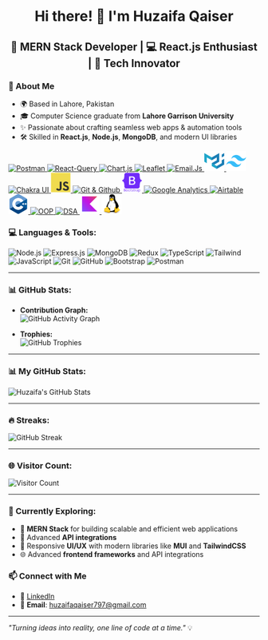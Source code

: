 <h1 align="center">Hi there! 👋 I'm Huzaifa Qaiser</h1>

<h2 align="center">🚀 MERN Stack Developer | 💻 React.js Enthusiast | 🌟 Tech Innovator</h2>

### 🌟 About Me
- 🌍 Based in Lahore, Pakistan  
- 🎓 Computer Science graduate from **Lahore Garrison University**  
- ✨ Passionate about crafting seamless web apps & automation tools  
- 🛠️ Skilled in **React.js**, **Node.js**, **MongoDB**, and modern UI libraries


<p align="left"> 
  <a href="https://www.postman.com" target="_blank" rel="noreferrer"> 
    <img src="https://www.vectorlogo.zone/logos/getpostman/getpostman-icon.svg" alt="Postman" width="40" height="40"/> 
  </a> 
  <a href="https://react-query.tanstack.com/" target="_blank" rel="noreferrer"> 
    <img src="https://creativebits.org/wp-content/uploads/2023/07/8mx2wdq04h271.png" alt="React-Query" width="40" height="40"/> 
  </a> 
  <a href="https://chartjs.org/" target="_blank" rel="noreferrer"> 
    <img src="https://www.vectorlogo.zone/logos/chartjs/chartjs-icon.svg" alt="Chart.js" width="40" height="40"/> 
  </a> 
  <a href="https://leafletjs.com/" target="_blank" rel="noreferrer"> 
    <img src="https://www.vectorlogo.zone/logos/leafletjs/leafletjs-icon.svg" alt="Leaflet" width="40" height="40"/> 
  </a> 
  <a href="https://www.emailjs.com/" target="_blank" rel="noreferrer"> 
    <img src="https://www.vectorlogo.zone/logos/emailjs/emailjs-icon.svg" alt="Email.Js" width="40" height="40"/> 
  </a> 
  <a href="https://mui.com/" target="_blank" rel="noreferrer"> 
    <img src="https://raw.githubusercontent.com/devicons/devicon/master/icons/materialui/materialui-original.svg" alt="Material UI" width="40" height="40"/> 
  </a> 
  <a href="https://tailwindcss.com/" target="_blank" rel="noreferrer"> 
    <img src="https://raw.githubusercontent.com/devicons/devicon/master/icons/tailwindcss/tailwindcss-original.svg" alt="Tailwind" width="40" height="40"/> 
  </a> 
  <a href="https://chakra-ui.com/" target="_blank" rel="noreferrer"> 
    <img src="https://raw.githubusercontent.com/devicons/devicon/master/icons/chakra/chakra-icon.svg" alt="Chakra UI" width="40" height="40"/> 
  </a> 
  <a href="https://www.javascript.com/" target="_blank" rel="noreferrer"> 
    <img src="https://raw.githubusercontent.com/devicons/devicon/master/icons/javascript/javascript-original.svg" alt="Javascript" width="40" height="40"/> 
  </a> 
  <a href="https://git-scm.com/" target="_blank" rel="noreferrer"> 
    <img src="https://www.vectorlogo.zone/logos/git-scm/git-scm-icon.svg" alt="Git & Github" width="40" height="40"/> 
  </a> 
  <a href="https://getbootstrap.com/" target="_blank" rel="noreferrer"> 
    <img src="https://raw.githubusercontent.com/devicons/devicon/master/icons/bootstrap/bootstrap-plain-wordmark.svg" alt="Bootstrap" width="40" height="40"/> 
  </a> 
  <a href="https://analytics.google.com/" target="_blank" rel="noreferrer"> 
    <img src="https://www.vectorlogo.zone/logos/google_analytics/google_analytics-icon.svg" alt="Google Analytics" width="40" height="40"/> 
  </a> 
  <a href="https://airtable.com/" target="_blank" rel="noreferrer"> 
    <img src="https://www.vectorlogo.zone/logos/airtable/airtable-icon.svg" alt="Airtable" width="40" height="40"/> 
  </a> 
  <a href="https://www.cplusplus.com/" target="_blank" rel="noreferrer"> 
    <img src="https://raw.githubusercontent.com/devicons/devicon/master/icons/cplusplus/cplusplus-original.svg" alt="C++" width="40" height="40"/> 
  </a> 
  <a href="https://en.wikipedia.org/wiki/Object-oriented_programming" target="_blank" rel="noreferrer"> 
    <img src="https://www.vectorlogo.zone/logos/java/java-icon.svg" alt="OOP" width="40" height="40"/> 
  </a> 
  <a href="https://www.geeksforgeeks.org/data-structures/" target="_blank" rel="noreferrer"> 
    <img src="https://www.vectorlogo.zone/logos/geeksforgeeks/geeksforgeeks-icon.svg" alt="DSA" width="40" height="40"/> 
  </a> 
  <a href="https://kotlinlang.org/" target="_blank" rel="noreferrer"> 
    <img src="https://raw.githubusercontent.com/devicons/devicon/master/icons/kotlin/kotlin-original.svg" alt="Kotlin" width="40" height="40"/> 
  </a> 
  <a href="https://www.linux.org/" target="_blank" rel="noreferrer"> 
    <img src="https://raw.githubusercontent.com/devicons/devicon/master/icons/linux/linux-original.svg" alt="Linux" width="40" height="40"/> 
  </a> 
</p>



### 💻 Languages & Tools:
![Node.js](https://img.shields.io/badge/-Node.js-339933?logo=node.js&logoColor=white)
![Express.js](https://img.shields.io/badge/-Express.js-000000?logo=express&logoColor=white)
![MongoDB](https://img.shields.io/badge/-MongoDB-47A248?logo=mongodb&logoColor=white)
![Redux](https://img.shields.io/badge/-Redux-764ABC?logo=redux&logoColor=white)
![TypeScript](https://img.shields.io/badge/-TypeScript-007ACC?logo=typescript&logoColor=white)
![Tailwind](https://img.shields.io/badge/-Tailwind%20CSS-06B6D4?logo=tailwindcss&logoColor=white)
![JavaScript](https://img.shields.io/badge/-JavaScript-F7DF1E?logo=javascript&logoColor=black)
![Git](https://img.shields.io/badge/-Git-F05032?logo=git&logoColor=white)
![GitHub](https://img.shields.io/badge/-GitHub-181717?logo=github&logoColor=white)
![Bootstrap](https://img.shields.io/badge/-Bootstrap-563D7C?logo=bootstrap&logoColor=white)
![Postman](https://img.shields.io/badge/-Postman-FF6C37?logo=postman&logoColor=white)

---

### 📊 GitHub Stats:
- **Contribution Graph:**  
  ![GitHub Activity Graph](https://github-readme-activity-graph.vercel.app/graph?username=HuzaifaQaiser&theme=react-dark)

- **Trophies:**  
  ![GitHub Trophies](https://github-profile-trophy.vercel.app/?username=HuzaifaQaiser&theme=radical)
  
---
  
### 📊 My GitHub Stats:
![Huzaifa's GitHub Stats](https://github-readme-stats.vercel.app/api?username=HuzaifaQaiser&show_icons=true&hide_title=true&hide=prs&count_private=true&hide_border=true&show_icons=true&theme=tokyonight)

---

### 🔥 Streaks:
![GitHub Streak](https://github-readme-streak-stats.herokuapp.com/?user=HuzaifaQaiser&theme=radical)

---

### 🌐 Visitor Count:
![Visitor Count](https://komarev.com/ghpvc/?username=HuzaifaQaiser&color=blue)

---

### 🌱 Currently Exploring:
- 🚀 **MERN Stack** for building scalable and efficient web applications  
- 🔗 Advanced **API integrations**  
- 🎨 Responsive **UI/UX** with modern libraries like **MUI** and **TailwindCSS**  
- 🌐 Advanced **frontend frameworks** and API integrations

### 📫 Connect with Me
- 💼 [LinkedIn](https://linkedin.com/in/huzaifa-qaiser)  
- 📧 **Email**: huzaifaqaiser797@gmail.com

---

_"Turning ideas into reality, one line of code at a time."_ 💡
